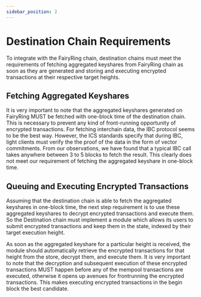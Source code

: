 ```yaml
---
sidebar_position: 2
---
```


# Destination Chain Requirements

To integrate with the FairyRing chain, destination chains must meet the requirements of fetching aggregated keyshares from FairyRing chain as soon as they are generated and storing and executing encrypted transactions at their respective target heights.

## Fetching Aggregated Keyshares

It is very important to note that the aggregated keyshares generated on FairyRing MUST be fetched with one-block time of the destination chain. This is necessary to prevent any kind of front-running opportunity of encrypted transactions. For fetching interchain data, the IBC protocol seems to be the best way. However, the ICS standards specify that during IBC, light clients must verify the the proof of the data in the form of vector commitments. From our observations, we have found that a typical IBC call takes anywhere between 3 to 5 blocks to fetch the result. This clearly does not meet our requirement of fetching the aggregated keyshare in one-block time.

## Queuing and Executing Encrypted Transactions

Assuming that the destination chain is able to fetch the aggregated keyshares in one-block time, the next step requirement is to use these aggregated keyshares to decrypt encrypted transactions and execute them. So the Destination chain must implement a module which allows its users to submit encrypted transactions and keep them in the state, indexed by their target execution height.

As soon as the aggregated keyshare for a particular height is received, the module should automatically retrieve the encrypted transactions for that height from the store, decrypt them, and execute them. It is very important to note that the decryption and subsequent execution of these encrypted transactions MUST happen before any of the mempool transactions are executed, otherwise it opens up avenues for frontrunning the encrypted transactions. This makes executing encrypted transactions in the begin block the best candidate.
